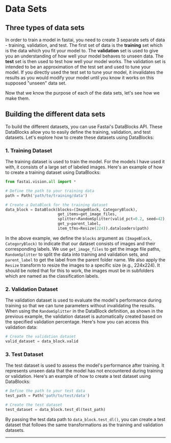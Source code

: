 # Data Sets

## Three types of data sets
In order to train a model in fastai, you need to create 3 separate sets of data - training, validation, and test. The first set of data is the **training** set which is the data which you fit your model to. The **validation** set is used to give you an understanding of how well your model behaves to unseen data. The **test** set is then used to test how well your model works. The validation set is intended to be an approximation of the test set and used to tune your model. If you directly used the test set to tune your model, it invalidates the results as you would modify your model until you know it works on this supposed "unseen" data set. 

Now that we know the purpose of each of the data sets, let's see how we make them.

## Building the different data sets
To build the different datasets, you can use Fastai's DataBlocks API. These DataBlocks allow you to easily define the training, validation, and test datasets. Let's explore how to create these datasets using DataBlocks:

### 1. Training Dataset

The training dataset is used to train the model. For the models I have used it with, it consists of a large set of labeled images. Here's an example of how to create a training dataset using DataBlocks:

```python
from fastai.vision.all import *

# Define the path to your training data
path = Path('path/to/training/data')

# Create a DataBlock for the training dataset
data_block = DataBlock(blocks=(ImageBlock, CategoryBlock),
                       get_items=get_image_files,
                       splitter=RandomSplitter(valid_pct=0.2, seed=42),
                       get_y=parent_label,
                       item_tfms=Resize(224)).dataloaders(path)
```

In the above example, we define the `blocks` argument as `(ImageBlock, CategoryBlock)` to indicate that our dataset consists of images and their corresponding labels. We use `get_image_files` to get the image file paths, `RandomSplitter` to split the data into training and validation sets, and `parent_label` to get the label from the parent folder name. We also apply the `Resize` transform to resize the images to a specific size (e.g., 224x224). It should be noted that for this to work, the images must be in subfolders which are named as the classification labels.

### 2. Validation Dataset

The validation dataset is used to evaluate the model's performance during training so that we can tune parameters without invalidating the results. When using the `RandomSplitter` in the DataBlock definition, as shown in the previous example, the validation dataset is automatically created based on the specified validation percentage. Here's how you can access this validation data:

```python
# Create the validation dataset
valid_dataset = data_block.valid
```

### 3. Test Dataset

The test dataset is used to assess the model's performance after training. It represents unseen data that the model has not encountered during training or validation. Here's an example of how to create a test dataset using DataBlocks:

```python
# Define the path to your test data
test_path = Path('path/to/test/data')

# Create the test dataset
test_dataset = data_block.test_dl(test_path)
```

By passing the test data path to `data_block.test_dl()`, you can create a test dataset that follows the same transformations as the training and validation datasets.


---
